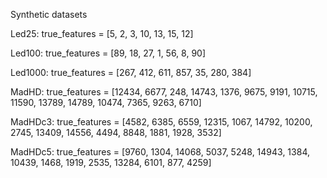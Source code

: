 Synthetic datasets

Led25:
true_features = [5, 2, 3, 10, 13, 15, 12]

Led100:
true_features = [89, 18, 27, 1, 56, 8, 90]

Led1000:
true_features = [267, 412, 611, 857, 35, 280, 384]

MadHD:
true_features = [12434, 6677, 248, 14743, 1376, 9675, 9191, 10715, 11590, 13789, 14789, 10474, 7365, 9263, 6710]  

MadHDc3:
true_features = [4582, 6385, 6559, 12315, 1067, 14792, 10200, 2745, 13409, 14556, 4494, 8848, 1881, 1928, 3532] 

MadHDc5:
true_features = [9760, 1304, 14068, 5037, 5248, 14943, 1384, 10439, 1468, 1919, 2535, 13284, 6101, 877, 4259] 

